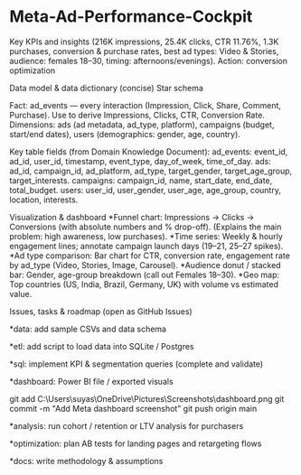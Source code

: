 # Meta-Ad-Performance-Cockpit
Key KPIs and insights (216K impressions, 25.4K clicks, CTR 11.76%, 1.3K purchases, conversion &amp; purchase rates, best ad types: Video &amp; Stories, audience: females 18–30, timing: afternoons/evenings). Action: conversion optimization 

Data model & data dictionary (concise)
Star schema

Fact: ad_events — every interaction (Impression, Click, Share, Comment, Purchase). Use to derive Impressions, Clicks, CTR, Conversion Rate. 
Dimensions: ads (ad metadata, ad_type, platform), campaigns (budget, start/end dates), users (demographics: gender, age, country). 

Key table fields (from Domain Knowledge Document): ad_events: event_id, ad_id, user_id, timestamp, event_type, day_of_week, time_of_day. 
ads: ad_id, campaign_id, ad_platform, ad_type, target_gender, target_age_group, target_interests. 
campaigns: campaign_id, name, start_date, end_date, total_budget. 
users: user_id, user_gender, user_age, age_group, country, location, interests.

Visualization & dashboard
*Funnel chart: Impressions → Clicks → Conversions (with absolute numbers and % drop-off). (Explains the main problem: high awareness, low purchases).
*Time series: Weekly & hourly engagement lines; annotate campaign launch days (19–21, 25–27 spikes). 
*Ad type comparison: Bar chart for CTR, conversion rate, engagement rate by ad_type (Video, Stories, Image, Carousel). 
*Audience donut / stacked bar: Gender, age-group breakdown (call out Females 18–30). 
*Geo map: Top countries (US, India, Brazil, Germany, UK) with volume vs estimated value.

Issues, tasks & roadmap (open as GitHub Issues)

*data: add sample CSVs and data schema

*etl: add script to load data into SQLite / Postgres

*sql: implement KPI & segmentation queries (complete and validate)

*dashboard: Power BI file / exported visuals

git add C:\Users\suyas\OneDrive\Pictures\Screenshots\dashboard.png
git commit -m "Add Meta dashboard screenshot"
git push origin main


*analysis: run cohort / retention or LTV analysis for purchasers

*optimization: plan AB tests for landing pages and retargeting flows

*docs: write methodology & assumptions
